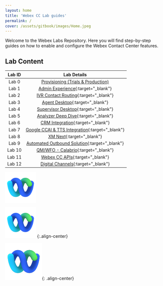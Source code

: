```yaml
---
layout: home
title: 'Webex CC Lab guides'
permalink: /
cover: /assets/gitbook/images/Home.jpeg
---
```



Welcome to the Webex Labs Repository. Here you will find step-by-step guides on how to enable and configure the Webex Contact Center features.


## Lab Content

| Lab ID |                         Lab Details                          |
|:------:|:------------------------------------------------------------:|
| Lab 0  | [Provisioning (Trials & Production) ](/pages/Provisioning/)  |
| Lab 1  |         [Admin Experience](CH.md){:target="\_blank"}         |
| Lab 2  |       [IVR Contact Routing](IVR.md){:target="\_blank"}       |
| Lab 3  |         [Agent Desktop](Agent.md){:target="\_blank"}         |
| Lab 4  |    [Supervisor Desktop](Supervisor.md){:target="\_blank"}    |
| Lab 5  |     [Analyzer Deep Dive](Analyzer.md){:target="\_blank"}     |
| Lab 6  |         [CRM Integration](CRM.md){:target="\_blank"}         |
| Lab 7  | [Google CCAI & TTS Integration](CCAI.md){:target="\_blank"}  |
| Lab 8  |             [XM Next](WxM.md){:target="\_blank"}             |
| Lab 9  | [Automated Outbound Solution](Acqueon.md){:target="\_blank"} |
| Lab 10 |     [QM/WFO - Calabrio](Calabrio.md){:target="\_blank"}      |
| Lab 11 |          [Webex CC APIs](API.md){:target="\_blank"}          |
| Lab 12 |      [Digital Channels](Digital.md){:target="\_blank"}       |


<img align="center" src="/assets/gitbook/images/webex.png" width="100" />

<img src="/assets/gitbook/images/webex.png" class="center" width="100" /> {:.align-center}

![webex](/assets/gitbook/images/webex-small.png){: .align-center}
